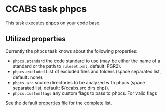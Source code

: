 CCABS task phpcs
================

This task executes [phpcs](https://github.com/squizlabs/PHP_CodeSniffer) on your code base.

Utilized properties
-------------------

Currently the phpcs task knows about the following properties:
* `phpcs.standard` the code standard to use (may be either the name of a standard or the path to `ruleset.xml`, default: PSR2).
* `phpcs.excluded` List of excluded files and folders (space separated list, default: none).
* `phpcs.src` source directories to be analyzed with phpcs (space separated list, default: ${ccabs.src.dirs.php}).
* `phpcs.customflags` any custom flags to pass to phpcs. For valid flags

See the default [properties file](default.properties) for the complete list.
